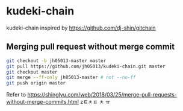 # kudeki-chain
kudeki-chain inspired by https://github.com/dj-shin/gitchain

## Merging pull request without merge commit
```bash
git checkout -b jh05013-master master
git pull https://github.com/jh05013/kudeki-chain.git master
git checkout master
git merge --ff-only jh05013-master # not --no-ff
git push origin master
```
Refer to https://shinglyu.com/web/2018/03/25/merge-pull-requests-without-merge-commits.html
zㅌㅊㅍ
ㅊ
ㅠ

